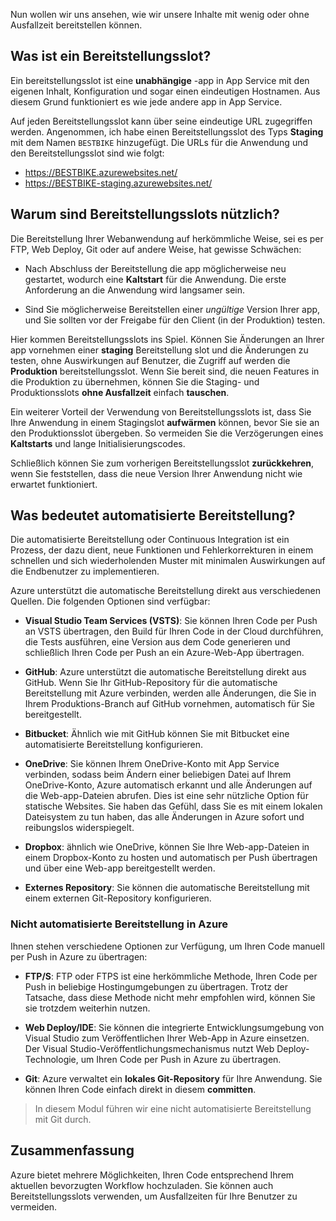 Nun wollen wir uns ansehen, wie wir unsere Inhalte mit wenig oder ohne Ausfallzeit bereitstellen können.

## <a name="what-is-a-deployment-slot"></a>Was ist ein Bereitstellungsslot?

Ein bereitstellungsslot ist eine **unabhängige** -app in App Service mit den eigenen Inhalt, Konfiguration und sogar einen eindeutigen Hostnamen. Aus diesem Grund funktioniert es wie jede andere app in App Service.

Auf jeden Bereitstellungsslot kann über seine eindeutige URL zugegriffen werden. Angenommen, ich habe einen Bereitstellungsslot des Typs **Staging** mit dem Namen `BESTBIKE` hinzugefügt. Die URLs für die Anwendung und den Bereitstellungsslot sind wie folgt:

- https://BESTBIKE.azurewebsites.net/
- https://BESTBIKE-staging.azurewebsites.net/

## <a name="why-are-deployment-slots-useful"></a>Warum sind Bereitstellungsslots nützlich?

Die Bereitstellung Ihrer Webanwendung auf herkömmliche Weise, sei es per FTP, Web Deploy, Git oder auf andere Weise, hat gewisse Schwächen:

- Nach Abschluss der Bereitstellung die app möglicherweise neu gestartet, wodurch eine **Kaltstart** für die Anwendung. Die erste Anforderung an die Anwendung wird langsamer sein.

- Sind Sie möglicherweise Bereitstellen einer *ungültige* Version Ihrer app, und Sie sollten vor der Freigabe für den Client (in der Produktion) testen.

Hier kommen Bereitstellungsslots ins Spiel. Können Sie Änderungen an Ihrer app vornehmen einer **staging** Bereitstellung slot und die Änderungen zu testen, ohne Auswirkungen auf Benutzer, die Zugriff auf werden die **Produktion** bereitstellungsslot. Wenn Sie bereit sind, die neuen Features in die Produktion zu übernehmen, können Sie die Staging- und Produktionsslots **ohne Ausfallzeit** einfach **tauschen**.

Ein weiterer Vorteil der Verwendung von Bereitstellungsslots ist, dass Sie Ihre Anwendung in einem Stagingslot **aufwärmen** können, bevor Sie sie an den Produktionsslot übergeben. So vermeiden Sie die Verzögerungen eines **Kaltstarts** und lange Initialisierungscodes.

Schließlich können Sie zum vorherigen Bereitstellungsslot **zurückkehren**, wenn Sie feststellen, dass die neue Version Ihrer Anwendung nicht wie erwartet funktioniert.

## <a name="what-is-automated-deployment"></a>Was bedeutet automatisierte Bereitstellung?

Die automatisierte Bereitstellung oder Continuous Integration ist ein Prozess, der dazu dient, neue Funktionen und Fehlerkorrekturen in einem schnellen und sich wiederholenden Muster mit minimalen Auswirkungen auf die Endbenutzer zu implementieren.

Azure unterstützt die automatische Bereitstellung direkt aus verschiedenen Quellen. Die folgenden Optionen sind verfügbar:

- **Visual Studio Team Services (VSTS)**: Sie können Ihren Code per Push an VSTS übertragen, den Build für Ihren Code in der Cloud durchführen, die Tests ausführen, eine Version aus dem Code generieren und schließlich Ihren Code per Push an ein Azure-Web-App übertragen.

- **GitHub**: Azure unterstützt die automatische Bereitstellung direkt aus GitHub. Wenn Sie Ihr GitHub-Repository für die automatische Bereitstellung mit Azure verbinden, werden alle Änderungen, die Sie in Ihrem Produktions-Branch auf GitHub vornehmen, automatisch für Sie bereitgestellt.

- **Bitbucket**: Ähnlich wie mit GitHub können Sie mit Bitbucket eine automatisierte Bereitstellung konfigurieren.

- **OneDrive**: Sie können Ihrem OneDrive-Konto mit App Service verbinden, sodass beim Ändern einer beliebigen Datei auf Ihrem OneDrive-Konto, Azure automatisch erkannt und alle Änderungen auf die Web-app-Dateien abrufen. Dies ist eine sehr nützliche Option für statische Websites. Sie haben das Gefühl, dass Sie es mit einem lokalen Dateisystem zu tun haben, das alle Änderungen in Azure sofort und reibungslos widerspiegelt.

- **Dropbox**: ähnlich wie OneDrive, können Sie Ihre Web-app-Dateien in einem Dropbox-Konto zu hosten und automatisch per Push übertragen und über eine Web-app bereitgestellt werden.

- **Externes Repository**: Sie können die automatische Bereitstellung mit einem externen Git-Repository konfigurieren.

### <a name="non-automated-deployment-to-azure"></a>Nicht automatisierte Bereitstellung in Azure

Ihnen stehen verschiedene Optionen zur Verfügung, um Ihren Code manuell per Push in Azure zu übertragen:

- **FTP/S**: FTP oder FTPS ist eine herkömmliche Methode, Ihren Code per Push in beliebige Hostingumgebungen zu übertragen. Trotz der Tatsache, dass diese Methode nicht mehr empfohlen wird, können Sie sie trotzdem weiterhin nutzen.

- **Web Deploy/IDE**: Sie können die integrierte Entwicklungsumgebung von Visual Studio zum Veröffentlichen Ihrer Web-App in Azure einsetzen. Der Visual Studio-Veröffentlichungsmechanismus nutzt Web Deploy-Technologie, um Ihren Code per Push in Azure zu übertragen.

- **Git**: Azure verwaltet ein **lokales Git-Repository** für Ihre Anwendung. Sie können Ihren Code einfach direkt in diesem **committen**.

> In diesem Modul führen wir eine nicht automatisierte Bereitstellung mit Git durch.

## <a name="summary"></a>Zusammenfassung

Azure bietet mehrere Möglichkeiten, Ihren Code entsprechend Ihrem aktuellen bevorzugten Workflow hochzuladen. Sie können auch Bereitstellungsslots verwenden, um Ausfallzeiten für Ihre Benutzer zu vermeiden.

